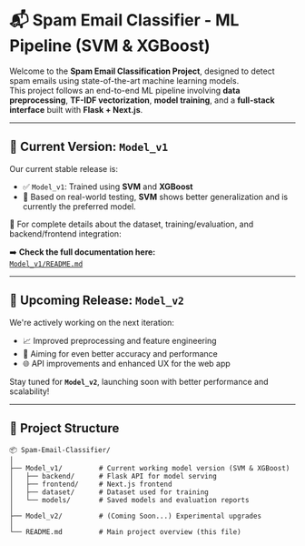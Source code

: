 # 📬 Spam Email Classifier - ML Pipeline (SVM & XGBoost)

Welcome to the **Spam Email Classification Project**, designed to detect spam emails using state-of-the-art machine learning models.  
This project follows an end-to-end ML pipeline involving **data preprocessing**, **TF-IDF vectorization**, **model training**, and a **full-stack interface** built with **Flask + Next.js**.

---

## 🚀 Current Version: `Model_v1`

Our current stable release is:

- ✅ `Model_v1`: Trained using **SVM** and **XGBoost**
- 🧠 Based on real-world testing, **SVM** shows better generalization and is currently the preferred model.

📘 For complete details about the dataset, training/evaluation, and backend/frontend integration:

➡️ **Check the full documentation here:**  
[`Model_v1/README.md`](Model_v1/README.md)


---

## 🧪 Upcoming Release: `Model_v2`

We're actively working on the next iteration:

- 📈 Improved preprocessing and feature engineering
- 🧠 Aiming for even better accuracy and performance
- 🌐 API improvements and enhanced UX for the web app


Stay tuned for **`Model_v2`**, launching soon with better performance and scalability!

---

## 📁 Project Structure

```plaintext
📦 Spam-Email-Classifier/
│
├── Model_v1/         # Current working model version (SVM & XGBoost)
│   ├── backend/      # Flask API for model serving
│   ├── frontend/     # Next.js frontend
│   ├── dataset/      # Dataset used for training
│   └── models/       # Saved models and evaluation reports
│
├── Model_v2/         # (Coming Soon...) Experimental upgrades
│
└── README.md         # Main project overview (this file)
